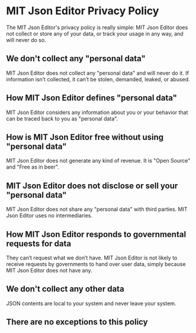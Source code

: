 # MIT Json Editor Privacy Policy

The MIT Json Editor's privacy policy is really simple: MIT Json Editor does not collect or store any of your data, or track your usage in any way, and will never do so.

## We don't collect any "personal data"

MIT Json Editor does not collect any "personal data" and will never do it. If information isn’t collected, it can’t be stolen, demanded, leaked, or abused.

## How MIT Json Editor defines "personal data"

MIT Json Editor considers any information about you or your behavior that can be traced back to you as "personal data".

## How is MIT Json Editor free without using "personal data"

MIT Json Editor does not generate any kind of revenue. It is "Open Source" and "Free as in beer".

## MIT Json Editor does not disclose or sell your "personal data"

MIT Json Editor does not share any "personal data" with third parties. MIT Json Editor uses no intermediaries.

## How MIT Json Editor responds to governmental requests for data

They can’t request what we don’t have. MIT Json Editor is not likely to receive requests by governments to hand over user data, simply because MIT Json Editor does not have any.

## We don't collect any other data

JSON contents are local to your system and never leave your system.

## There are no exceptions to this policy
